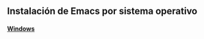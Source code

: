 ## Instalación de Emacs por sistema operativo

#### [Windows](https://github.com/mondeja/fullstack/tree/master/utils/ides/emacs/install/windows.md)